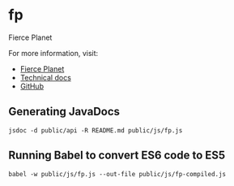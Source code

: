 # fp


Fierce Planet

For more information, visit:

 - [Fierce Planet](http://www.fierce-planet.com)
 - [Technical docs](http://www.fierce-planet.com/demo)
 - [GitHub](https://github.com/liammagee/fp.git)

## Generating JavaDocs

    jsdoc -d public/api -R README.md public/js/fp.js

## Running Babel to convert ES6 code to ES5

	babel -w public/js/fp.js --out-file public/js/fp-compiled.js